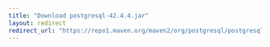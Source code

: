 ```yaml
---
title: "Download postgresql-42.4.4.jar"
layout: redirect
redirect_url: "https://repo1.maven.org/maven2/org/postgresql/postgresql/42.4.4/postgresql-42.4.4.jar"
---
```

